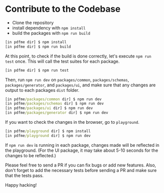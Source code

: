 # Contribute to the Codebase

- Clone the repository
- install dependency with `npm install`
- build the packages with `npm run build`

```cmd
[in pdfme dir] $ npm install
[in pdfme dir] $ npm run build
```

At this point, to check if the build is done correctly, let's execute `npm run test` once. This will call the test suites for each package.

```cmd
[in pdfme dir] $ npm run test
```

Then, run `npm run dev` on `packages/common`, `packages/schemas`, `packages/generator`, and `packages/ui`,
and make sure that any changes are output to each packages `dist` folder.

```cmd
[in pdfme/packages/common dir] $ npm run dev
[in pdfme/packages/schemas dir] $ npm run dev
[in pdfme/packages/ui dir] $ npm run dev
[in pdfme/packages/generator dir] $ npm run dev
```

If you want to check the changes in the browser, go to `playground`.

```cmd
[in pdfme/playground dir] $ npm install
[in pdfme/playground dir] $ npm run dev
```

If `npm run dev` is running in each package, changes made will be reflected in the playground. (For the UI package, it may take about 5-10 seconds for the changes to be reflected.)

Please feel free to send a PR if you can fix bugs or add new features. Also, don't forget to add the necessary tests before sending a PR and make sure that the tests pass.

Happy hacking!

